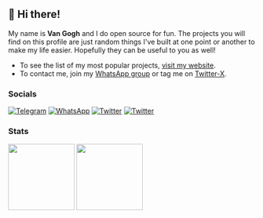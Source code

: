 ## 👋 Hi there!

My name is **Van Gogh** and I do open source for fun.
The projects you will find on this profile are just random things I've built at one point or another to make my life easier.
Hopefully they can be useful to you as well!

- To see the list of my most popular projects, [visit my website](https://www.nohello.com/).
- To contact me, join my [WhatsApp group](https://chat.whatsapp.com/DcjqjYluLb94RGXWfw3jkH) or tag me on [Twitter-X](https://x.com/IniVanGogh).

### Socials

[![Telegram](https://img.shields.io/badge/Telegram-ff0000?style=for-the-badge&logo=rss&logoColor=white)](https://t.me/IniVanGogh)
[![WhatsApp](https://img.shields.io/badge/WhatsApp-004700?style=for-the-badge&logo=whatsapp&logoColor=white)](https://wa.me/50768888888)
[![Twitter](https://img.shields.io/badge/X-1DA1F2?style=for-the-badge&logo=x&logoColor=white)](https://x.com/IniVanGogh)
[![Twitter](https://img.shields.io/badge/Instagram-ff993f?style=for-the-badge&logo=instagram&logoColor=white)](https://instagram.com/07.5.01)

### Stats

<div>
  <img height="135px" src="https://github-readme-stats.vercel.app/api?username=DS6&theme=nord&show_icons=true&hide_title=true&hide_border=true&hide_rank=true&include_all_commits=true&count_private=true&line_height=21">
  <img height="135px" src="https://github-readme-stats.vercel.app/api/top-langs/?username=DS6&theme=nord&&hide_title=true&hide_border=true&layout=compact&langs_count=8">
</div>
